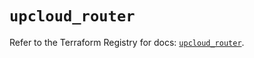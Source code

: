 # `upcloud_router`

Refer to the Terraform Registry for docs: [`upcloud_router`](https://registry.terraform.io/providers/upcloudltd/upcloud/5.20.0/docs/resources/router).
